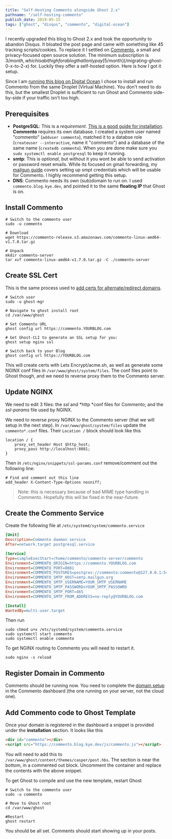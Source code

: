 ```yaml
---
title: "Self-Hosting Commento alongside Ghost 2.x"
pathname: "/self-hosting-commento"
publish_date: 2019-05-15
tags: ["ghost", "disqus", "commento", "digital-ocean"]
---
```


I recently upgraded this blog to Ghost 2.x and took the opportunity to abandon Disqus. It bloated the post page and came with something like 45 tracking scripts/cookies. To replace it I settled on [Commento](https://commento.io/), a small and privacy-focused open source solution. The minimum subscription is $3/month, which is a bit high for a blog that I only pay [$5/month](/migrating-ghost-0-x-to-2-x) for. Luckily they offer a self-hosted option. Here is how I got it setup.

Since I am [running this blog on Digital Ocean](/migrating-ghost-0-x-to-2-x) I chose to install and run Commento from the same Droplet (Virtual Machine). You don't need to do this, but the smallest Droplet is sufficient to run Ghost and Commento side-by-side if your traffic isn't too high.

## Prerequisites

- **PostgreSQL**: This is a *requirement*. [This is a good guide for installation](https://www.digitalocean.com/community/tutorials/how-to-install-and-use-postgresql-on-ubuntu-18-04#step-1-%E2%80%94-installing-postgresql). **Commento** requires its own database. I created a system user named "commento" (`adduser commento`), matched it to a databse role (`createuser --interactive`, name it "commento") and a database of the same name (`createdb commento`). When you are done make sure you `sudo systemctl enable postgresql` to keep it running.
- **smtp**: This is *optional*, but without it you wont be able to send activation or password reset emails. While its focused on gmail forwarding, my [mailgun guide](using-mailgun-to-route-gmail-for-free/) covers setting up smpt credentials which will be usable for Commento. I highly recommend getting this setup.
- **DNS**: Commento needs its own (sub)domain to run on. I used `commento.blog.kye.dev`, and pointed it to the same **floating IP** that Ghost is on.

## Install Commento

```shell
# Switch to the commento user
sudo -u commento

# Download
wget https://commento-release.s3.amazonaws.com/commento-linux-amd64-v1.7.0.tar.gz

# Unpack
mkdir commento-server
tar xvf commento-linux-amd64-v1.7.0.tar.gz -C ./commento-server
```

## Create SSL Cert

This is the same process used to [add certs for alternate/redirect domains](migrating-ghost-0-x-to-2-x/#adding-additional-ssl-certs).

```shell
# Switch user
sudo -u ghost-mgr

# Navigate to ghost install root
cd /var/www/ghost

# Set Commento URL
ghost config url https://commento.YOURBLOG.com

# Get Ghost-CLI to generate an SSL setup for you:
ghost setup nginx ssl

# Switch back to your Blog
ghost config url https://YOURBLOG.com
```

This will create certs with Lets Encrypt/acme.sh, as well as generate some NGINX conf files in `/var/www/ghost/system/files`. The conf files point to Ghost though, and we need to reverse proxy them to the Commento server.

## Update NGINX

We need to edit 3 files: the *ssl* and *http *conf files for Commento; and the *ssl-params* file used by NGINX.

We need to reverse proxy NGINX to the Commento server (that we will setup in the next step). In `/var/www/ghost/system/files` update the `commento*.conf` files. Their `Location /` block should look like this

```
location / {
    proxy_set_header Host $http_host;
    proxy_pass http://localhost:8081;
}
```

Then in `/etc/nginx/snippets/ssl-params.conf` remove/comment out the following line:

```
# Find and comment out this line
add_header X-Content-Type-Options nosniff;
```

> Note: this is necessary because of bad MIME type handling in Commento. Hopefully this will be fixed in the near-future.

## Create the Commento Service

Create the following file at `/etc/systemd/system/commento.service`

```ini
[Unit]
Description=Commento daemon service
After=network.target postgresql.service

[Service]
Type=simpleExecStart=/home/commento/commento-server/commento
Environment=COMMENTO_ORIGIN=https://commento.YOURBLOG.com
Environment=COMMENTO_PORT=8081
Environment=COMMENTO_POSTGRES=postgres://commento:commento@127.0.0.1:5432/commento?sslmode=disable
Environment=COMMENTO_SMTP_HOST=smtp.mailgun.org
Environment=COMMENTO_SMTP_USERNAME=YOUR_SMTP_USERNAME
Environment=COMMENTO_SMTP_PASSWORD=YOUR_SMTP_PASSOWRD
Environment=COMMENTO_SMTP_PORT=465
Environment=COMMENTO_SMTP_FROM_ADDRESS=no-reply@YOURBLOG.com

[Install]
WantedBy=multi-user.target
```

Then run

```shell
sudo chmod u+x /etc/systemd/system/commento.service
sudo systemctl start commento
sudo systemctl enable commento
```

To get NGINX routing to Commento you will need to restart it.

```shell
sudo nginx -s reload
```

## Register Domain in Commento

Commento should be running now. You need to complete the [domain setup](https://commento.gitlab.io/docs/installation/self-hosting/register-your-website/) in the Commento dashboard (the one running on your server, not the cloud one).

## Add Commento code to Ghost Template

Once your domain is registered in the dashboard a snippet is provided under the **installation** section. It looks like this

```html
<div id="commento"></div>
<script src="https://commento.blog.kye.dev/js/commento.js"></script>
```

You will need to add this to `/var/www/ghost/content/themes/casper/post.hbs`. The section is near the bottom, in a commented out block. Uncomment the container and replace the contents with the above snippet.

To get Ghost to compile and use the new template, restart Ghost

```shell
# Switch to the commento user
sudo -u commento

# Move to Ghost root
cd /var/www/ghost

#Restart
ghost restart
```

You should be all set. Comments should start showing up in your posts.
